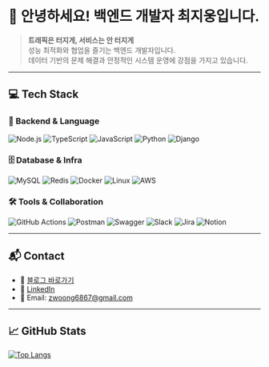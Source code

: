 # 👋 안녕하세요! 백엔드 개발자 최지웅입니다.

> **트래픽은 터지게, 서비스는 안 터지게**  
> 성능 최적화와 협업을 즐기는 백엔드 개발자입니다.  
> 데이터 기반의 문제 해결과 안정적인 시스템 운영에 강점을 가지고 있습니다.

---

## 💻 Tech Stack

### 🔧 Backend & Language
![Node.js](https://img.shields.io/badge/Node.js-339933?style=flat&logo=Node.js&logoColor=white)
![TypeScript](https://img.shields.io/badge/TypeScript-3178C6?style=flat&logo=TypeScript&logoColor=white)
![JavaScript](https://img.shields.io/badge/JavaScript-F7DF1E?style=flat&logo=JavaScript&logoColor=black)
![Python](https://img.shields.io/badge/Python-3776AB?style=flat&logo=Python&logoColor=white)
![Django](https://img.shields.io/badge/Django-092E20?style=flat&logo=Django&logoColor=white)

### 🗄 Database & Infra
![MySQL](https://img.shields.io/badge/MySQL-4479A1?style=flat&logo=MySQL&logoColor=white)
![Redis](https://img.shields.io/badge/Redis-DC382D?style=flat&logo=Redis&logoColor=white)
![Docker](https://img.shields.io/badge/Docker-2496ED?style=flat&logo=Docker&logoColor=white)
![Linux](https://img.shields.io/badge/Linux-FCC624?style=flat&logo=Linux&logoColor=black)
![AWS](https://img.shields.io/badge/AWS-232F3E?style=flat&logo=Amazon-AWS&logoColor=white)

### 🛠 Tools & Collaboration
![GitHub Actions](https://img.shields.io/badge/GitHub%20Actions-2088FF?style=flat&logo=GitHub-Actions&logoColor=white)
![Postman](https://img.shields.io/badge/Postman-FF6C37?style=flat&logo=Postman&logoColor=white)
![Swagger](https://img.shields.io/badge/Swagger-85EA2D?style=flat&logo=Swagger&logoColor=black)
![Slack](https://img.shields.io/badge/Slack-4A154B?style=flat&logo=Slack&logoColor=white)
![Jira](https://img.shields.io/badge/Jira-0052CC?style=flat&logo=Jira&logoColor=white)
![Notion](https://img.shields.io/badge/Notion-000000?style=flat&logo=Notion&logoColor=white)

---

## 📬 Contact

- 📝 [블로그 바로가기](https://zwoong.github.io/)
- 💼 [LinkedIn](https://www.linkedin.com/in/zwoong/)
- 📧 Email: zwoong6867@gmail.com

---

## 📈 GitHub Stats

[![Top Langs](https://github-readme-stats.vercel.app/api/top-langs/?username=zwoong&layout=compact&theme=default)](https://github.com/zwoong)


